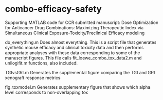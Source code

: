 # combo-efficacy-safety
Supporting MATLAB code for CCR submitted manuscript: Dose Optimization for Anticancer Drug Combinations: Maximizing Therapeutic Index via Simultaneous Clinical Exposure-Toxicity/Preclinical Efficacy modeling

do_everything.m
Does almost everything. This is a script file that generates synthetic mouse efficacy and clinical toxicity data and then performs appropriate analyses with these data corresponding to some of the manuscript figures. This file calls fit_loewe_combo_tox_data2.m and unilogifit.m functions, also included. 

TGIvsGRI.m
Generates the supplemental figure comparing the TGI and GRI xenograft response metrics

fig_toxmodel.m
Generates supplementary figure that shows which alpha level corresponds to non-overlapping tox
